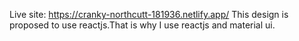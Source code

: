 Live site: https://cranky-northcutt-181936.netlify.app/
This design is proposed to use reactjs.That is why I use reactjs and material ui.
